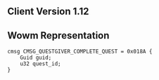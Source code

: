 ## Client Version 1.12

## Wowm Representation
```rust,ignore
cmsg CMSG_QUESTGIVER_COMPLETE_QUEST = 0x018A {
    Guid guid;    
    u32 quest_id;    
}

```
